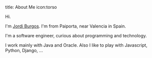 title: About Me
icon:torso

Hi.

I'm [Jordi Burgos](http://jordiburgos.com). I'm from Paiporta, near Valencia in Spain.

I'm a software engineer, curious about programming and technology.

I work mainly with Java and Oracle. Also I like to play with Javascript, Python, Django, ...

<div id="map_canvas" style="height: 300px; width:100%; padding:25px;">
</div>

<script src="https://maps.googleapis.com/maps/api/js?v=3.exp&sensor=false"></script>

<script>
var map;
function initialize() {
  var mapOptions = {
    zoom: 8,
    center: new google.maps.LatLng(39.431035,-0.414678),
    mapTypeId: google.maps.MapTypeId.ROADMAP
  };
  map = new google.maps.Map(document.getElementById('map_canvas'), mapOptions);
  
	var paiporta = new google.maps.LatLng(39.431035,-0.414678);
	var marker = new google.maps.Marker({
		map:map,
		draggable:false,
		animation: google.maps.Animation.DROP,
		position: paiporta
	});
}
google.maps.event.addDomListener(window, 'load', initialize);
</script>
